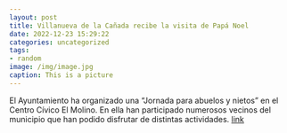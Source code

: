 ```yaml
---
layout: post
title: Villanueva de la Cañada recibe la visita de Papá Noel
date: 2022-12-23 15:29:22
categories: uncategorized
tags:
- random
image: /img/image.jpg
caption: This is a picture
---
```

El Ayuntamiento ha organizado una “Jornada para abuelos y nietos” en el Centro Cívico El Molino. En ella han participado numerosos vecinos del municipio que han podido disfrutar de distintas actividades.  [link](https://www.ayto-villacanada.es/noticias/villanueva-de-la-canada-recibe-la-visita-de-papa-noel-2/)
